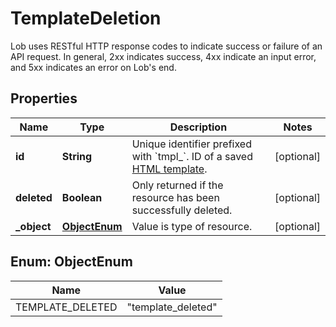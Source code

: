 

# TemplateDeletion

Lob uses RESTful HTTP response codes to indicate success or failure of an API request. In general, 2xx indicates success, 4xx indicate an input error, and 5xx indicates an error on Lob's end.

## Properties

Name | Type | Description | Notes
------------ | ------------- | ------------- | -------------
**id** | **String** | Unique identifier prefixed with &#x60;tmpl_&#x60;. ID of a saved [HTML template](#section/HTML-Templates). |  [optional]
**deleted** | **Boolean** | Only returned if the resource has been successfully deleted. |  [optional]
**_object** | [**ObjectEnum**](#ObjectEnum) | Value is type of resource. |  [optional]



## Enum: ObjectEnum

Name | Value
---- | -----
TEMPLATE_DELETED | &quot;template_deleted&quot;



